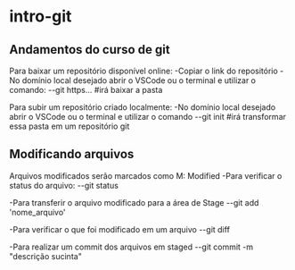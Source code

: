 # intro-git

## Andamentos do curso de git

Para baixar um repositório disponível online:
-Copiar o link do repositório
-No domínio local desejado abrir o VSCode ou o terminal e utilizar o comando:
--git https... #irá baixar a pasta

Para subir um repositório criado localmente:
-No domínio local desejado abrir o VSCode ou o terminal e utilizar o comando
--git init #irá transformar essa pasta em um repositório git

## Modificando arquivos

Arquivos modificados serão marcados como M: Modified
-Para verificar o status do arquivo:
--git status

-Para transferir o arquivo modificado para a área de Stage
--git add 'nome_arquivo'

-Para verificar o que foi modificado em um arquivo
--git diff

-Para realizar um commit dos arquivos em staged
--git commit -m "descrição sucinta"